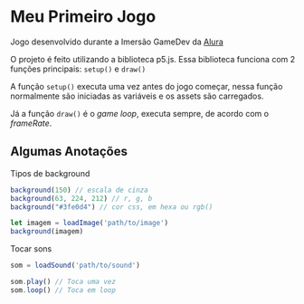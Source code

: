 # Meu Primeiro Jogo

Jogo desenvolvido durante a Imersão GameDev da [Alura](https://www.alura.com.br/)

O projeto é feito utilizando a biblioteca p5.js. Essa biblioteca funciona com 2 funções principais: `setup()` e `draw()`

A função `setup()` executa uma vez antes do jogo começar, nessa função normalmente são iniciadas as variáveis e os assets são carregados.

Já a função `draw()` é o *game loop*, executa sempre, de acordo com o *frameRate*.

## Algumas Anotações

Tipos de background

```js
background(150) // escala de cinza
background(63, 224, 212) // r, g, b
background("#3fe0d4") // cor css, em hexa ou rgb()

let imagem = loadImage('path/to/image')
background(imagem)
```

Tocar sons

```js
som = loadSound('path/to/sound')

som.play() // Toca uma vez
som.loop() // Toca em loop
```